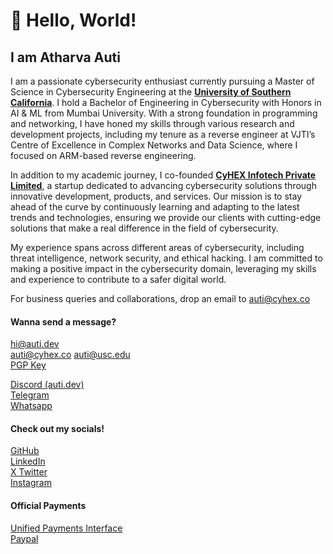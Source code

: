 
# 👋  Hello, World! 
## I am Atharva Auti 

I am a passionate cybersecurity enthusiast currently pursuing a Master of Science in Cybersecurity Engineering at the [**University of Southern California**](mailto:auti@usc.edu). I hold a Bachelor of Engineering in Cybersecurity with Honors in AI & ML from Mumbai University. With a strong foundation in programming and networking, I have honed my skills through various research and development projects, including my tenure as a reverse engineer at VJTI’s Centre of Excellence in Complex Networks and Data Science, where I focused on ARM-based reverse engineering.

In addition to my academic journey, I co-founded [**CyHEX Infotech Private Limited**](https://cyhex.co), a startup dedicated to advancing cybersecurity solutions through innovative development, products, and services. Our mission is to stay ahead of the curve by continuously learning and adapting to the latest trends and technologies, ensuring we provide our clients with cutting-edge solutions that make a real difference in the field of cybersecurity.

My experience spans across different areas of cybersecurity, including threat intelligence, network security, and ethical hacking. I am committed to making a positive impact in the cybersecurity domain, leveraging my skills and experience to contribute to a safer digital world.

For business queries and collaborations, drop an email to [auti@cyhex.co](mailto:auti@cyhex.co)

#### Wanna send a message?

[hi@auti.dev](mailto:hi@auti.dev)  
[auti@cyhex.co](mailto:auti@cyhex.co)
[auti@usc.edu](mailto:auti@usc.edu)  
[PGP Key](../auti.pub)

[Discord (auti.dev)](https://discordapp.com/channels/@me/631478564411146262/)  
[Telegram](https://t.me/aatharvauti)  
[Whatsapp](https://wa.me/+918452861970)

#### Check out my socials!

[GitHub](https://github.com/aatharvauti)  
[LinkedIn](https://linkedin.com/in/auti)  
[X Twitter](https://x.com/aatharvauti)  
[Instagram](https://instagram.com/aatharvauti)

#### Official Payments

[Unified Payments Interface](upi://pay?pa=auti@kotak)  
[Paypal](https://paypal.me/aatharvauti)

